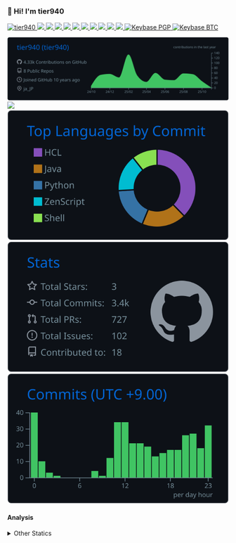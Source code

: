 ### 👋 Hi! I'm tier940

<p align="left"> 
  <a href="https://github.com/tier940/tier940/">
    <img src="https://komarev.com/ghpvc/?username=tier940" alt="tier940" />
  </a>
  <a href="http://twitter.com/tier940">
    <img height="20" src="https://img.shields.io/twitter/follow/tier940?label=Twitter&logo=twitter&style=flat" />
  </a>
  <a href="https://github.com/tier940">
    <img height="20" src="https://img.shields.io/github/followers/tier940?label=follow&logo=github&style=flat" />
  </a>
  <a href="https://www.reddit.com/user/tier940">
    <img height="20" src="https://img.shields.io/reddit/user-karma/combined/tier940?label=Reddit&logo=reddit&style=flat" />
  </a>
  <a href="https://stackoverflow.com/users/17317833/tier940">
    <img height="20" src="https://img.shields.io/stackexchange/stackoverflow/r/17317833?label=StackOverflow&logo=stack-overflow&style=flat" />
  </a>
  <a href="https://zenn.dev/tier940">
    <img height="20" src="https://zenn.badge.nikaera.com/s/tier940/likes" />
  </a>
  <a href="https://zenn.dev/tier940">
    <img height="20" src="https://zenn.badge.nikaera.com/s/tier940/followers" />
  </a>
  <a href="https://zenn.dev/tier940">
    <img height="20" src="https://zenn.badge.nikaera.com/s/tier940/articles" />
  </a>
  <a href="http://qiita.com/tier940">
    <img height="20" src="https://qiita-badge.apiapi.app/s/tier940/posts.svg" />
  </a>
  <a href="http://qiita.com/tier940">
    <img height="20" src="https://qiita-badge.apiapi.app/s/tier940/contributions.svg" />
  </a>
  <a href="https://github.com/tier940/tier940/">
    <img height="20" src="https://github.com/tier940/tier940/actions/workflows/main.yml/badge.svg" />
  </a>
  <a href="https://keybase.io/tier940">
    <img alt="Keybase PGP" src="https://img.shields.io/keybase/pgp/tier940">
  </a>
  <a href="https://keybase.io/tier940">
    <img alt="Keybase BTC" src="https://img.shields.io/keybase/btc/tier940">
  </a>
</p>

[![](https://raw.githubusercontent.com/tier940/tier940/main/profile-summary-card-output/github_dark/0-profile-details.svg)](https://github.com/vn7n24fzkq/github-profile-summary-cards)
[![](https://raw.githubusercontent.com/tier940/tier940/main/profile-summary-card-output/github_dark/1-repos-per-language.svg)](https://github.com/vn7n24fzkq/github-profile-summary-cards) [![](https://raw.githubusercontent.com/tier940/tier940/main/profile-summary-card-output/github_dark/2-most-commit-language.svg)](https://github.com/vn7n24fzkq/github-profile-summary-cards)
[![](https://raw.githubusercontent.com/tier940/tier940/main/profile-summary-card-output/github_dark/3-stats.svg)](https://github.com/vn7n24fzkq/github-profile-summary-cards) [![](https://raw.githubusercontent.com/tier940/tier940/main/profile-summary-card-output/github_dark/4-productive-time.svg)](https://github.com/vn7n24fzkq/github-profile-summary-cards)


#### Analysis
<!-- <img height="150" src="https://github.com/tier940/tier940/blob/master/images/stat.svg" alt="Alternative Text"/> -->

<details>
  <summary>Other Statics</summary>
  <!--START_SECTION:waka-->
![Code Time](http://img.shields.io/badge/Code%20Time-4%2C078%20hrs%2056%20mins-blue)

**🐱 My GitHub Data** 

> 📦 32.2 kB Used in GitHub's Storage 
 > 
> 💼 Opted to Hire
 > 
> 📜 8 Public Repositories 
 > 
> 🔑 4 Private Repositories 
 > 
**I'm an Early 🐤** 

```text
🌞 Morning                136 commits         ██████░░░░░░░░░░░░░░░░░░░   25.47 % 
🌆 Daytime                199 commits         █████████░░░░░░░░░░░░░░░░   37.27 % 
🌃 Evening                152 commits         ███████░░░░░░░░░░░░░░░░░░   28.46 % 
🌙 Night                  47 commits          ██░░░░░░░░░░░░░░░░░░░░░░░   08.80 % 
```
📅 **I'm Most Productive on Friday** 

```text
Monday                   30 commits          █░░░░░░░░░░░░░░░░░░░░░░░░   05.62 % 
Tuesday                  73 commits          ███░░░░░░░░░░░░░░░░░░░░░░   13.67 % 
Wednesday                68 commits          ███░░░░░░░░░░░░░░░░░░░░░░   12.73 % 
Thursday                 36 commits          ██░░░░░░░░░░░░░░░░░░░░░░░   06.74 % 
Friday                   142 commits         ███████░░░░░░░░░░░░░░░░░░   26.59 % 
Saturday                 61 commits          ███░░░░░░░░░░░░░░░░░░░░░░   11.42 % 
Sunday                   124 commits         ██████░░░░░░░░░░░░░░░░░░░   23.22 % 
```


📊 **This Week I Spent My Time On** 

```text
🕑︎ Time Zone: Asia/Tokyo

💬 Programming Languages: 
Other                    36 hrs 23 mins      █████████████████████░░░░   85.78 % 
Java                     4 hrs               ██░░░░░░░░░░░░░░░░░░░░░░░   09.45 % 
YAML                     17 mins             ░░░░░░░░░░░░░░░░░░░░░░░░░   00.71 % 
Groovy                   17 mins             ░░░░░░░░░░░░░░░░░░░░░░░░░   00.68 % 
Markdown                 16 mins             ░░░░░░░░░░░░░░░░░░░░░░░░░   00.66 % 

🔥 Editors: 
Edge                     34 hrs 44 mins      ████████████████████░░░░░   81.90 % 
IntelliJ IDEA            5 hrs 4 mins        ███░░░░░░░░░░░░░░░░░░░░░░   11.97 % 
VS Code                  1 hr 18 mins        █░░░░░░░░░░░░░░░░░░░░░░░░   03.09 % 
Chrome                   1 hr 17 mins        █░░░░░░░░░░░░░░░░░░░░░░░░   03.04 % 

💻 Operating System: 
Linux                    41 hrs 7 mins       ████████████████████████░   96.96 % 
Unknown OS               1 hr 17 mins        █░░░░░░░░░░░░░░░░░░░░░░░░   03.04 % 
```

**I Mostly Code in Java** 

```text
Java                     15 repos            █████████████░░░░░░░░░░░░   51.72 % 
ZenScript                2 repos             ██░░░░░░░░░░░░░░░░░░░░░░░   06.90 % 
Python                   1 repo              █░░░░░░░░░░░░░░░░░░░░░░░░   03.45 % 
HTML                     1 repo              █░░░░░░░░░░░░░░░░░░░░░░░░   03.45 % 
Dockerfile               1 repo              █░░░░░░░░░░░░░░░░░░░░░░░░   03.45 % 
```



**Timeline**

![Lines of Code chart](https://raw.githubusercontent.com/tier940/tier940/main/assets/bar_graph.png)


 Last Updated on 04/07/2024 00:15:27 UTC
<!--END_SECTION:waka-->
</details>
